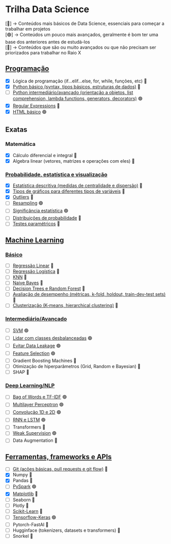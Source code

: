 # Trilha Data Science

[&#x1F534;] -> Conteúdos mais básicos de Data Science, essenciais para começar a trabalhar em projetos\
[&#x1F7E2;] -> Conteúdos um pouco mais avançados, geralmente é bom ter uma base dos anteriores antes de estudá-los\
[&#x1F535;] -> Conteúdos que são ou muito avançados ou que não precisam ser priorizados para trabalhar no Raio X

## [Programação](/Programação)

- [x] Lógica de programação (if...elif...else, for, while, funções, etc) &#x1F534;
- [x] [Python básico (syntax, tipos básicos, estruturas de dados)](/Programação) &#x1F534;
- [ ] [Python intermediário/avançado (orientação a objetos, list comprehension, lambda functions, generators, decorators)](/Programação) &#x1F7E2;
- [x] [Regular Expressions](/Programação) &#x1F534;
- [x] [HTML básico](/Programação) &#x1F7E2;

## Exatas

### Matemática

- [x] Cálculo diferencial e integral &#x1F534;
- [x] Algebra linear (vetores, matrizes e operações com eles) &#x1F534;

### [Probabilidade, estatística e visualização](/Estatística)

- [x] [Estatística descritiva (medidas de centralidade e dispersão)](/Estatística) &#x1F534;
- [x] [Tipos de gráficos para diferentes tipos de variáveis](/Estatística) &#x1F534;
- [x] [Outliers](/Estatística) &#x1F534;
- [ ] [Resampling](/Estatística) &#x1F7E2;
- [ ] [Significância estatística](/Estatística) &#x1F7E2;
- [ ] [Distribuições de probabilidade](/Estatística) &#x1F535;
- [ ] [Testes paramétricos](/Estatística) &#x1F535;

## [Machine Learning](/Machine-Learning)

### [Básico](/Machine-Learning)

- [ ] [Regressão Linear](/Machine-Learning) &#x1F534;
- [ ] [Regressão Logística](/Machine-Learning) &#x1F534;
- [ ] [KNN](/Machine-Learning) &#x1F534; 
- [ ] [Naive Bayes](/Machine-Learning) &#x1F534;
- [ ] [Decision Trees e Random Forest](/Machine-Learning) &#x1F534;
- [ ] [Avaliação de desempenho (métricas, k-fold, holdout, train-dev-test sets)](/Machine-Learning) &#x1F534;
- [ ] [Clusterização (K-means, hierarchical clustering)](/Machine-Learning) &#x1F535;

### [Intermediário/Avançado](/Machine-Learning)

- [ ] [SVM](/Machine-Learning) &#x1F7E2;
- [ ] [Lidar com classes desbalanceadas](/Machine-Learning) &#x1F7E2;
- [ ] [Evitar Data Leakage](/Machine-Learning) &#x1F7E2;
- [ ] [Feature Selection](/Machine-Learning) &#x1F7E2;
- [ ] Gradient Boosting Machines &#x1F535;
- [ ] Otimização de hiperparâmetros (Grid, Random e Bayesian) &#x1F535;
- [ ] SHAP &#x1F535;

### [Deep Learning/NLP](/Machine-Learning)

- [ ] [Bag of Words e TF-IDF](/Machine-Learning) &#x1F7E2;
- [ ] [Multilayer Perceptron](/Machine-Learning) &#x1F7E2;
- [ ] [Convolução 1D e 2D](/Machine-Learning) &#x1F7E2;
- [ ] [RNN e LSTM](/Machine-Learning) &#x1F7E2;
- [ ] Transformers &#x1F535;
- [ ] [Weak Supervision](/Machine-Learning) &#x1F7E2;
- [ ] Data Augmentation &#x1F535;

## [Ferramentas, frameworks e APIs](/Ferramentas)

- [ ] [Git (acões básicas, pull requests e git flow)](/Ferramentas) &#x1F534;
- [x] Numpy &#x1F534;
- [x] Pandas &#x1F534;
- [ ] [PySpark](/Ferramentas) &#x1F7E2;
- [x] [Matplotlib](/Ferramentas) &#x1F534;
- [ ] Seaborn &#x1F535;
- [ ] Plotly &#x1F535;
- [ ] [Scikit-Learn](/Ferramentas) &#x1F534;
- [ ] [Tensorflow-Keras](/Ferramentas) &#x1F7E2;
- [ ] Pytorch-FastAI &#x1F535;
- [ ] Hugginface (tokenizers, datasets e transformers) &#x1F535;
- [ ] Snorkel &#x1F535;